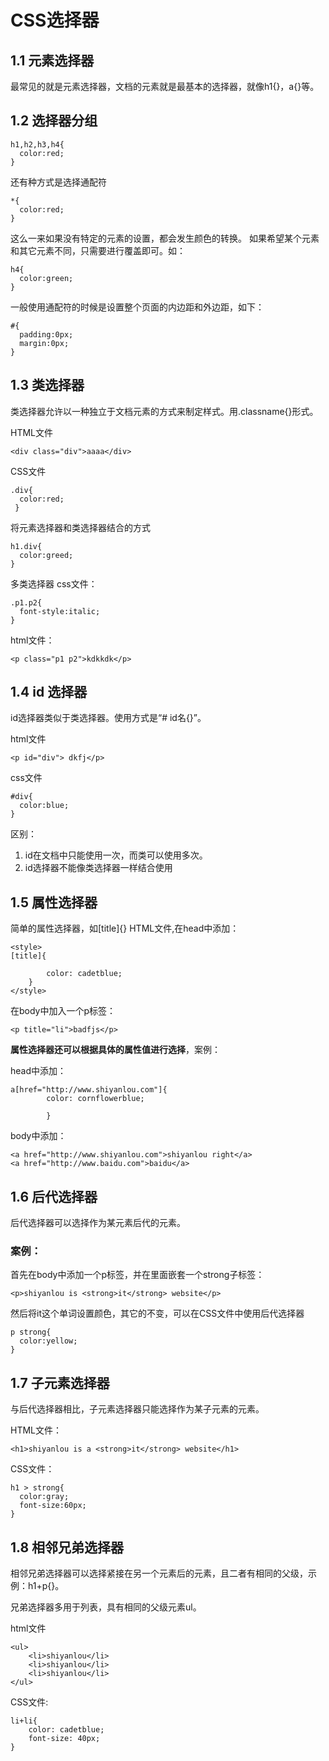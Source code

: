 # CSS选择器

## 1.1 元素选择器
最常见的就是元素选择器，文档的元素就是最基本的选择器，就像h1{}，a{}等。

## 1.2 选择器分组
```
h1,h2,h3,h4{
  color:red;
}
```
还有种方式是选择通配符
````
*{
  color:red;
}
````
这么一来如果没有特定的元素的设置，都会发生颜色的转换。 如果希望某个元素和其它元素不同，只需要进行覆盖即可。如：
````
h4{
  color:green;
}
````
一般使用通配符的时候是设置整个页面的内边距和外边距，如下：
````
#{
  padding:0px;
  margin:0px;
}
````

## 1.3 类选择器
类选择器允许以一种独立于文档元素的方式来制定样式。用.classname{}形式。

HTML文件
````
<div class="div">aaaa</div>
````
CSS文件
````
.div{
  color:red;
 }
````
将元素选择器和类选择器结合的方式
````
h1.div{
  color:greed;
}
````

多类选择器
css文件：
````
.p1.p2{
  font-style:italic;
}
````
html文件：
````
<p class="p1 p2">kdkkdk</p>
````

## 1.4 id 选择器
id选择器类似于类选择器。使用方式是“# id名{}”。

html文件
````
<p id="div"> dkfj</p>
````
css文件
````
#div{
  color:blue;
}
````
区别：
1. id在文档中只能使用一次，而类可以使用多次。 
2. id选择器不能像类选择器一样结合使用

## 1.5 属性选择器
简单的属性选择器，如[title]{}
HTML文件,在head中添加：
````
<style>
[title]{

        color: cadetblue;
    }
</style>
````
在body中加入一个p标签：
````
<p title="li">badfjs</p>
````
**属性选择器还可以根据具体的属性值进行选择**，案例：

head中添加：
````
a[href="http://www.shiyanlou.com"]{
        color: cornflowerblue;

        }
````
body中添加：
````
<a href="http://www.shiyanlou.com">shiyanlou right</a>
<a href="http://www.baidu.com">baidu</a>
````

## 1.6 后代选择器
后代选择器可以选择作为某元素后代的元素。

### 案例：
首先在body中添加一个p标签，并在里面嵌套一个strong子标签：
````
<p>shiyanlou is <strong>it</strong> website</p>
````
然后将it这个单词设置颜色，其它的不变，可以在CSS文件中使用后代选择器
````
p strong{
  color:yellow;
}
````

## 1.7 子元素选择器
与后代选择器相比，子元素选择器只能选择作为某子元素的元素。

HTML文件：
````
<h1>shiyanlou is a <strong>it</strong> website</h1>
````

CSS文件：
````
h1 > strong{
  color:gray;
  font-size:60px;
}
````

## 1.8 相邻兄弟选择器
相邻兄弟选择器可以选择紧接在另一个元素后的元素，且二者有相同的父级，示例：h1+p{}。

兄弟选择器多用于列表，具有相同的父级元素ul。

html文件
````
<ul>
    <li>shiyanlou</li>
    <li>shiyanlou</li>
    <li>shiyanlou</li>
</ul>
````

CSS文件:
````
li+li{
    color: cadetblue;
    font-size: 40px;
}
````

